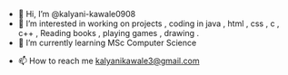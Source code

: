 - 👋 Hi, I’m @kalyani-kawale0908
- 👀 I’m interested in working on projects , coding in java , html , css , c , c++ , Reading books , playing games , drawing .
- 🌱 I’m currently learning MSc Computer Science
<!-- - 💞️ I’m looking to collaborate on ...-->
- 📫 How to reach me kalyanikawale3@gmail.com
<!--- 😄 Pronouns: ...
- ⚡ Fun fact: ...
-->
<!---
kalyani-kawale0908/kalyani-kawale0908 is a ✨ special ✨ repository because its `README.md` (this file) appears on your GitHub profile.
You can click the Preview link to take a look at your changes.
--->
